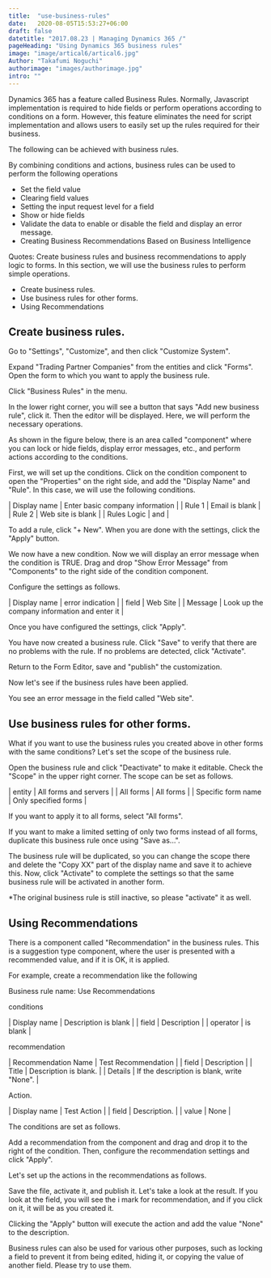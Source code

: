 ```yaml
---
title:  "use-business-rules"
date:   2020-08-05T15:53:27+06:00
draft: false
datetitle: "2017.08.23 | Managing Dynamics 365 /"
pageHeading: "Using Dynamics 365 business rules"
image: "image/artical6/artical6.jpg"
Author: "Takafumi Noguchi"
authorimage: "images/authorimage.jpg"
intro: ""
---
```

<!-- Intro  -->
Dynamics 365 has a feature called Business Rules. Normally, Javascript implementation is required to hide fields or perform operations according to conditions on a form. However, this feature eliminates the need for script implementation and allows users to easily set up the rules required for their business.

The following can be achieved with business rules.

<!-- Quate Box -->
By combining conditions and actions, business rules can be used to perform the following operations
* Set the field value
* Clearing field values
* Setting the input request level for a field
* Show or hide fields
* Validate the data to enable or disable the field and display an error message.
* Creating Business Recommendations Based on Business Intelligence

Quotes: Create business rules and business recommendations to apply logic to forms.
In this section, we will use the business rules to perform simple operations.

<!-- Table Of Content -->

* Create business rules.
* Use business rules for other forms.
* Using Recommendations

## Create business rules.
Go to "Settings", "Customize", and then click "Customize System".
<!-- Image= businessRule1.jpg -->

Expand "Trading Partner Companies" from the entities and click "Forms". Open the form to which you want to apply the business rule.
<!-- Image= businessRule2.jpg -->

Click "Business Rules" in the menu.
<!-- Image= businessRule3.png -->

In the lower right corner, you will see a button that says "Add new business rule", click it. Then the editor will be displayed. Here, we will perform the necessary operations.

As shown in the figure below, there is an area called "component" where you can lock or hide fields, display error messages, etc., and perform actions according to the conditions.
<!-- Image= businessRule4.png -->

First, we will set up the conditions. Click on the condition component to open the "Properties" on the right side, and add the "Display Name" and "Rule". In this case, we will use the following conditions.

| Display name      | Enter basic company information       |
| Rule 1   | Email is blank        |
| Rule 2   | Web site is blank        |
| Rules Logic   | and        |

To add a rule, click "+ New". When you are done with the settings, click the "Apply" button.
<!-- Image=  businessRule5.png-->

We now have a new condition. Now we will display an error message when the condition is TRUE. Drag and drop "Show Error Message" from "Components" to the right side of the condition component.
<!-- Image= businessRule6.png -->

Configure the settings as follows.

| Display name      | error indication       |
| field   | Web Site        |
| Message   | Look up the company information and enter it        |

Once you have configured the settings, click "Apply".
<!-- Image= businessRule7.png -->

You have now created a business rule. Click "Save" to verify that there are no problems with the rule. If no problems are detected, click "Activate".
<!-- Image= businessRule8.png -->

Return to the Form Editor, save and "publish" the customization.
<!-- Image= businessRule9.png -->

Now let's see if the business rules have been applied.

You see an error message in the field called "Web site".
<!-- Image= businessRule10.png -->

## Use business rules for other forms.
What if you want to use the business rules you created above in other forms with the same conditions? Let's set the scope of the business rule.

Open the business rule and click "Deactivate" to make it editable. Check the "Scope" in the upper right corner. The scope can be set as follows.

| entity      | All forms and servers       |
| All forms   | All forms        |
| Specific form name   | Only specified forms        |


If you want to apply it to all forms, select "All forms".

If you want to make a limited setting of only two forms instead of all forms, duplicate this business rule once using "Save as...".
<!-- Image= businessRule11.png -->

The business rule will be duplicated, so you can change the scope there and delete the "Copy XX" part of the display name and save it to achieve this. Now, click "Activate" to complete the settings so that the same business rule will be activated in another form.

*The original business rule is still inactive, so please "activate" it as well.
<!-- Image= businessRule12.png -->

## Using Recommendations
There is a component called "Recommendation" in the business rules. This is a suggestion type component, where the user is presented with a recommended value, and if it is OK, it is applied.

For example, create a recommendation like the following

Business rule name: Use Recommendations

conditions

| Display name      | Description is blank       |
| field   | Description        |
| operator   | is blank        |


recommendation

| Recommendation Name      | Test Recommendation       |
| field   | Description        |
| Title      | Description is blank.       |
| Details   | If the description is blank, write "None".        |


Action.

| Display name      | Test Action       |
| field   | Description.        |
| value   | None        |


The conditions are set as follows.
<!-- Image= businessRule13.png -->

Add a recommendation from the component and drag and drop it to the right of the condition. Then, configure the recommendation settings and click "Apply".
<!-- Image= businessRule14.png -->

Let's set up the actions in the recommendations as follows.
<!-- Image= businessRule15.png -->

Save the file, activate it, and publish it. Let's take a look at the result. If you look at the field, you will see the i mark for recommendation, and if you click on it, it will be as you created it.
<!-- Image= businessRule16.png -->

Clicking the "Apply" button will execute the action and add the value "None" to the description.
<!-- Image= businessRule17.png -->

Business rules can also be used for various other purposes, such as locking a field to prevent it from being edited, hiding it, or copying the value of another field. Please try to use them.
